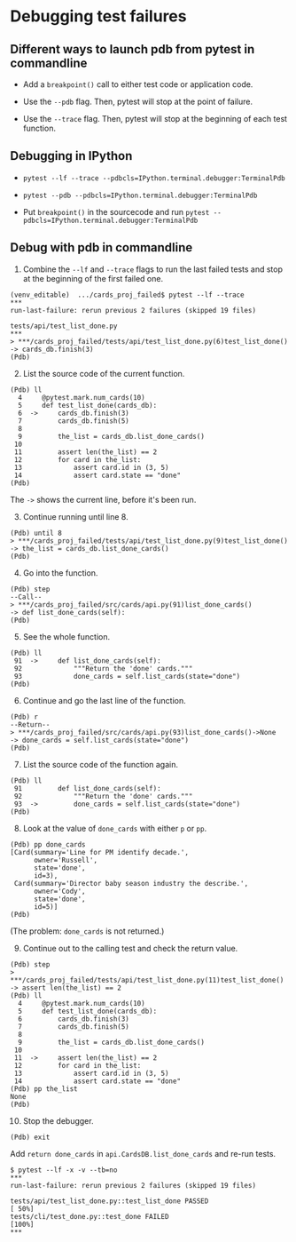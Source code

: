 # Debugging test failures

## Different ways to launch pdb from pytest in commandline

- Add a `breakpoint()` call to either test code or application code.

- Use the `--pdb` flag. Then, pytest will stop at the point of failure.

- Use the `--trace` flag. Then, pytest will stop at the beginning of each test function.

## Debugging in IPython

- `pytest --lf --trace --pdbcls=IPython.terminal.debugger:TerminalPdb`

- `pytest --pdb --pdbcls=IPython.terminal.debugger:TerminalPdb`

- Put `breakpoint()` in the sourcecode and run `pytest --pdbcls=IPython.terminal.debugger:TerminalPdb`

## Debug with pdb in commandline

1. Combine the `--lf` and `--trace` flags to run the last failed tests 
and stop at the beginning of the first failed one.

  ```unix
  (venv_editable)  .../cards_proj_failed$ pytest --lf --trace
  ***
  run-last-failure: rerun previous 2 failures (skipped 19 files)
  
  tests/api/test_list_done.py 
  ***
  > ***/cards_proj_failed/tests/api/test_list_done.py(6)test_list_done()
  -> cards_db.finish(3)
  (Pdb) 
  ```
  
2. List the source code of the current function.

  ```unix
  (Pdb) ll
    4     @pytest.mark.num_cards(10)
    5     def test_list_done(cards_db):
    6  ->     cards_db.finish(3)
    7         cards_db.finish(5)
    8     
    9         the_list = cards_db.list_done_cards()
   10     
   11         assert len(the_list) == 2
   12         for card in the_list:
   13             assert card.id in (3, 5)
   14             assert card.state == "done"
  (Pdb) 
  ```

  The `->` shows the current line, before it's been run.

3. Continue running until line 8.

  ```unix
  (Pdb) until 8
  > ***/cards_proj_failed/tests/api/test_list_done.py(9)test_list_done()
  -> the_list = cards_db.list_done_cards()
  (Pdb) 
  ```

4. Go into the function.

  ```unix
  (Pdb) step
  --Call--
  > ***/cards_proj_failed/src/cards/api.py(91)list_done_cards()
  -> def list_done_cards(self):
  (Pdb) 
  ```

5. See the whole function.

  ```unix
  (Pdb) ll
   91  ->     def list_done_cards(self):
   92             """Return the 'done' cards."""
   93             done_cards = self.list_cards(state="done")
  (Pdb) 
  ```

6. Continue and go the last line of the function.

  ```unix
  (Pdb) r
  --Return--
  > ***/cards_proj_failed/src/cards/api.py(93)list_done_cards()->None
  -> done_cards = self.list_cards(state="done")
  (Pdb) 
  ```

7. List the source code of the function again.

  ```unix
  (Pdb) ll
   91         def list_done_cards(self):
   92             """Return the 'done' cards."""
   93  ->         done_cards = self.list_cards(state="done")
  (Pdb) 
  ```

8. Look at the value of `done_cards` with either `p` or `pp`.

  ```unix
  (Pdb) pp done_cards
  [Card(summary='Line for PM identify decade.',
        owner='Russell',
        state='done',
        id=3),
   Card(summary='Director baby season industry the describe.',
        owner='Cody',
        state='done',
        id=5)]
  (Pdb) 
  ```

  (The problem: `done_cards` is not returned.)

9. Continue out to the calling test and check the return value.

  ```unix
  (Pdb) step
  > ***/cards_proj_failed/tests/api/test_list_done.py(11)test_list_done()
  -> assert len(the_list) == 2
  (Pdb) ll
    4     @pytest.mark.num_cards(10)
    5     def test_list_done(cards_db):
    6         cards_db.finish(3)
    7         cards_db.finish(5)
    8     
    9         the_list = cards_db.list_done_cards()
   10     
   11  ->     assert len(the_list) == 2
   12         for card in the_list:
   13             assert card.id in (3, 5)
   14             assert card.state == "done"
  (Pdb) pp the_list
  None
  (Pdb) 
  ```

10. Stop the debugger.

  ```unix
  (Pdb) exit
  ```

  Add `return done_cards` in `api.CardsDB.list_done_cards` and re-run tests.

  ```unix
  $ pytest --lf -x -v --tb=no
  ***
  run-last-failure: rerun previous 2 failures (skipped 19 files)
  
  tests/api/test_list_done.py::test_list_done PASSED                                                                [ 50%]
  tests/cli/test_done.py::test_done FAILED                                                                          [100%]
  ***
  ```
